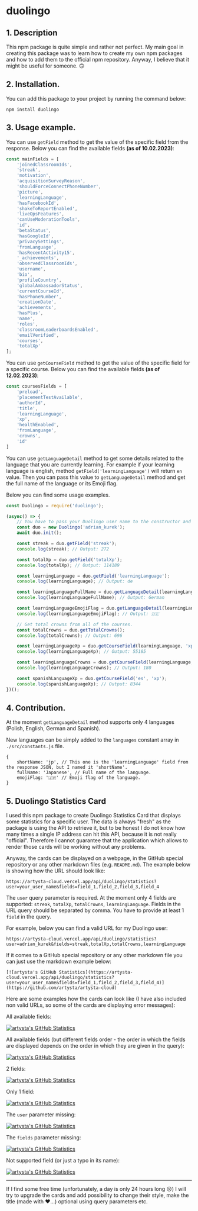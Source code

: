 # duolingo

## 1. Description

This npm package is quite simple and rather not perfect. My main goal in creating this package was to learn how to create my own npm packages and how to add them to the official npm repository. Anyway, I believe that it might be useful for someone. 🙃

## 2. Installation.

You can add this package to your project by running the command below:

    npm install duolingo

## 3. Usage example.

You can use `getField` method to get the value of the specific field from the response. Below you can find the available fields **(as of 10.02.2023)**:

```javascript
const mainFields = [
    'joinedClassroomIds',
    'streak',
    'motivation',
    'acquisitionSurveyReason',
    'shouldForceConnectPhoneNumber',
    'picture',
    'learningLanguage',
    'hasFacebookId',
    'shakeToReportEnabled',
    'liveOpsFeatures',
    'canUseModerationTools',
    'id',
    'betaStatus',
    'hasGoogleId',
    'privacySettings',
    'fromLanguage',
    'hasRecentActivity15',
    '_achievements',
    'observedClassroomIds',
    'username',
    'bio',
    'profileCountry',
    'globalAmbassadorStatus',
    'currentCourseId',
    'hasPhoneNumber',
    'creationDate',
    'achievements',
    'hasPlus',
    'name',
    'roles',
    'classroomLeaderboardsEnabled',
    'emailVerified',
    'courses',
    'totalXp'
];
```

You can use `getCourseField` method to get the value of the specific field for a specific course. Below you can find the available fields **(as of 12.02.2023)**:

```javascript
const coursesFields = [
    'preload',
    'placementTestAvailable',
    'authorId',
    'title',
    'learningLanguage',
    'xp',
    'healthEnabled',
    'fromLanguage',
    'crowns',
    'id'
]
```

You can use `getLanguageDetail` method to get some details related to the language that you are currently learning. For example if your learning language is english, method `getField('learningLanguage')` will return `en` value. Then you can pass this value to `getLanguageDetail` method and get the full name of the language or its Emoji flag. 

Below you can find some usage examples.

```javascript
const Duolingo = require('duolingo');

(async() => {
    // You have to pass your Duolingo user name to the constructor and use async method init() to prepare the data.
    const duo = new Duolingo('adrian_kurek');
    await duo.init();

    const streak = duo.getField('streak');
    console.log(streak); // Output: 272

    const totalXp = duo.getField('totalXp');
    console.log(totalXp); // Output: 114189

    const learningLanguage = duo.getField('learningLanguage');
    console.log(learningLanguage); // Output: de

    const learningLanguageFullName = duo.getLanguageDetail(learningLanguage, 'fullName');
    console.log(learningLanguageFullName); // Output: German

    const learningLanguageEmojiFlag = duo.getLanguageDetail(learningLanguage, 'emojiFlag');
    console.log(learningLanguageEmojiFlag); // Output: 🇩🇪

    // Get total crowns from all of the courses.
    const totalCrowns = duo.getTotalCrowns();
    console.log(totalCrowns); // Output: 696

    const learningLanguageXp = duo.getCourseField(learningLanguage, 'xp');
    console.log(learningLanguageXp); // Output: 55185

    const learningLanguageCrowns = duo.getCourseField(learningLanguage, 'crowns');
    console.log(learningLanguageCrowns); // Output: 180

    const spanishLanguageXp = duo.getCourseField('es', 'xp');
    console.log(spanishLanguageXp); // Output: 8344
})();
```

## 4. Contribution.

At the moment `getLanguageDetail` method supports only 4 languages (Polish, English, German and Spanish).

New languages can be simply added to the `languages` constant array in `./src/constants.js` file.

```
{
    shortName: 'jp', // This one is the 'learningLanguage' field from the response JSON, but I named it 'shortName'.
    fullName: 'Japanese', // Full name of the language.
    emojiFlag: '🇯🇵' // Emoji flag of the language.
}
```


## 5. Duolingo Statistics Card

I used this npm package to create Duolingo Statistics Card that displays some statistics for a specific user. The data is always "fresh" as the package is using the API to retrieve it, but to be honest I do not know how many times a single IP address can hit this API, because it is not really "official". Therefore I cannot guarantee that the application which allows to render those cards will be working without any problems.

Anyway, the cards can be displayed on a webpage, in the GitHub special repository or any other markdown files (e.g. `README.md`). The example below is showing how the URL should look like:

    https://artysta-cloud.vercel.app/api/duolingo/statistics?user=your_user_name&fields=field_1,field_2,field_3,field_4
    
The `user` query parameter is required. At the moment only 4 fields are supported: `streak`, `totalXp`, `totalCrowns`, `learningLanguage`. Fields in the URL query should be separated by comma. You have to provide at least 1 `field` in the query.

For example, below you can find a valid URL for my Duolingo user:

    https://artysta-cloud.vercel.app/api/duolingo/statistics?user=adrian_kurek&fields=streak,totalXp,totalCrowns,learningLanguage

If it comes to a GitHub special repository or any other markdown file you can just use the markdown example below:

    [![artysta's GitHub Statistics](https://artysta-cloud.vercel.app/api/duolingo/statistics?user=your_user_name&fields=field_1,field_2,field_3,field_4)](https://github.com/artysta/artysta-cloud)
    
Here are some examples how the cards can look like (I have also included non valid URLs, so some of the cards are displaying error messages):

All available fields:

[![artysta's GitHub Statistics](https://artysta-cloud.vercel.app/api/duolingo/statistics?user=adrian_kurek&fields=streak,totalXp,totalCrowns,learningLanguage)](https://github.com/artysta/artysta-cloud)

All available fields (but different fields order - the order in which the fields are displayed depends on the order in which they are given in the query):

[![artysta's GitHub Statistics](https://artysta-cloud.vercel.app/api/duolingo/statistics?user=adrian_kurek&fields=totalCrowns,learningLanguage,totalXp,streak)](https://github.com/artysta/artysta-cloud)

2 fields:

[![artysta's GitHub Statistics](https://artysta-cloud.vercel.app/api/duolingo/statistics?user=adrian_kurek&fields=totalCrowns,streak)](https://github.com/artysta/artysta-cloud)

Only 1 field:

[![artysta's GitHub Statistics](https://artysta-cloud.vercel.app/api/duolingo/statistics?user=adrian_kurek&fields=streak)](https://github.com/artysta/artysta-cloud)

The `user` parameter missing:

[![artysta's GitHub Statistics](https://artysta-cloud.vercel.app/api/duolingo/statistics?fields=totalCrowns)](https://github.com/artysta/artysta-cloud)

The `fields` parameter missing:

[![artysta's GitHub Statistics](https://artysta-cloud.vercel.app/api/duolingo/statistics?user=adrian_kurek)](https://github.com/artysta/artysta-cloud)

Not supported field (or just a typo in its name):

[![artysta's GitHub Statistics](https://artysta-cloud.vercel.app/api/duolingo/statistics?user=adrian_kurek&fields=fromLanguage)](https://github.com/artysta/artysta-cloud)

---

If I find some free time (unfortunately, a day is only 24 hours long 😢) I will try to upgrade the cards and add possibility to change their style, make the title (made with ❤️...) optional using query parameters etc.
